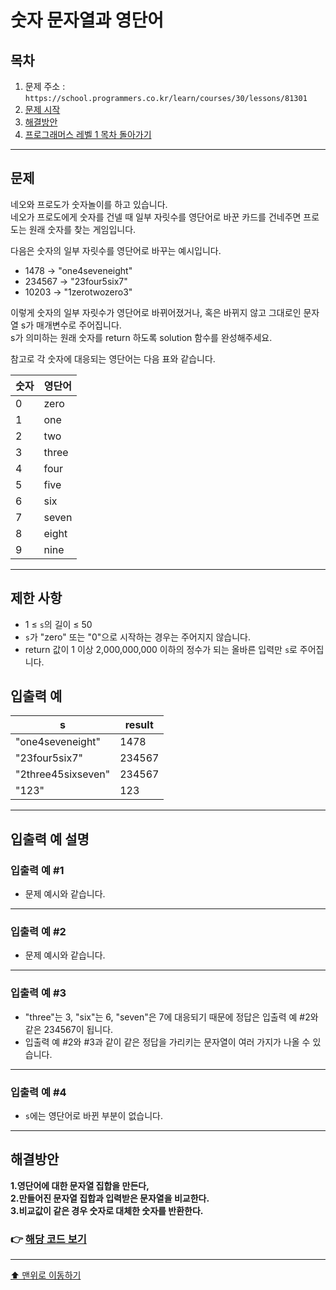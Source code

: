 # 숫자 문자열과 영단어

## 목차

1. 문제 주소 : `https://school.programmers.co.kr/learn/courses/30/lessons/81301`
2. [문제 시작](#문제)
3. [해결방안](#해결방안)
4. [프로그래머스 레벨 1 목차 돌아가기](../README.md)
___

## 문제

네오와 프로도가 숫자놀이를 하고 있습니다.<br>
네오가 프로도에게 숫자를 건넬 때 일부 자릿수를 영단어로 바꾼 카드를 건네주면 프로도는 원래 숫자를 찾는 게임입니다.

다음은 숫자의 일부 자릿수를 영단어로 바꾸는 예시입니다.

+ 1478 → "one4seveneight"
+ 234567 → "23four5six7"
+ 10203 → "1zerotwozero3"

이렇게 숫자의 일부 자릿수가 영단어로 바뀌어졌거나, 혹은 바뀌지 않고 그대로인 문자열 s가 매개변수로 주어집니다.<br>
s가 의미하는 원래 숫자를 return 하도록 solution 함수를 완성해주세요.

참고로 각 숫자에 대응되는 영단어는 다음 표와 같습니다.

| 숫자  | 	영단어  |
|-----|-------|
| 0	  | zero  |
| 1	  | one   |
| 2	  | two   |
| 3	  | three |
| 4	  | four  |
| 5	  | five  |
| 6	  | six   |
| 7	  | seven |
| 8	  | eight |
|  9	 | nine  |

___

## 제한 사항

+ 1 ≤ `s`의 길이 ≤ 50
+ `s`가 "zero" 또는 "0"으로 시작하는 경우는 주어지지 않습니다.
+ return 값이 1 이상 2,000,000,000 이하의 정수가 되는 올바른 입력만 `s`로 주어집니다.

## 입출력 예

| s                | result  | 
|------------------|---------|
| "one4seveneight" | 1478    |
| "23four5six7"    | 234567  |
| "2three45sixseven" | 234567 |
| "123" | 123 |

---

## 입출력 예 설명

### 입출력 예 #1

+ 문제 예시와 같습니다.

---

### 입출력 예 #2

+ 문제 예시와 같습니다.

---

### 입출력 예 #3

+ "three"는 3, "six"는 6, "seven"은 7에 대응되기 때문에 정답은 입출력 예 #2와 같은 234567이 됩니다.
+ 입출력 예 #2와 #3과 같이 같은 정답을 가리키는 문자열이 여러 가지가 나올 수 있습니다.

---

### 입출력 예 #4

+ `s`에는 영단어로 바뀐 부분이 없습니다.

---

## 해결방안
**1.영단어에 대한 문자열 집합을 만든다,**<br>
**2.만들어진 문자열 집합과 입력받은 문자열을 비교한다.**<br>
**3.비교값이 같은 경우 숫자로 대체한 숫자를 반환한다.**

### 👉 [해당 코드 보기](숫자문자열과영단어.java)

---

[⬆ 맨위로 이동하기](#숫자-문자열과-영단어)
